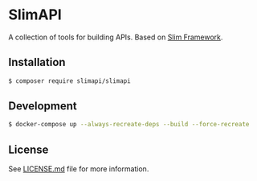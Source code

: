 # SlimAPI
A collection of tools for building APIs. Based on [Slim Framework][link-slim].

## Installation
``` bash
$ composer require slimapi/slimapi
```

## Development
```bash
$ docker-compose up --always-recreate-deps --build --force-recreate
```

## License
See [LICENSE.md](LICENSE.md) file for more information.

[link-slim]: http://www.slimframework.com/
